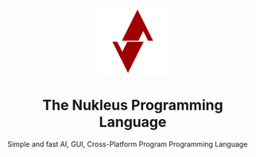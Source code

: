 
<div align="center">
    <a href="https://astrolang.org" target="_blank">
        <img src="https://github.com/Nukleus-Language/nukleus/blob/main/images/logo.png" alt="Nukleus Logo" width="140" height="140"></img>
    </a>
</div>

<h1 align="center">The Nukleus Programming Language</h1>


Simple and fast AI, GUI, Cross-Platform Program Programming Language
